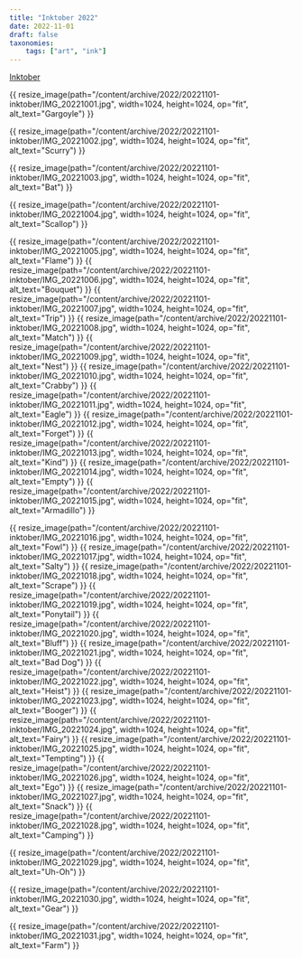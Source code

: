 ```yaml
---
title: "Inktober 2022"
date: 2022-11-01
draft: false
taxonomies:
    tags: ["art", "ink"]
---
```


[Inktober](https://inktober.com/)

 {{ resize_image(path="/content/archive/2022/20221101-inktober/IMG_20221001.jpg", width=1024, height=1024, op="fit", alt_text="Gargoyle") }}

 {{ resize_image(path="/content/archive/2022/20221101-inktober/IMG_20221002.jpg", width=1024, height=1024, op="fit", alt_text="Scurry") }}

 {{ resize_image(path="/content/archive/2022/20221101-inktober/IMG_20221003.jpg", width=1024, height=1024, op="fit", alt_text="Bat") }}

 {{ resize_image(path="/content/archive/2022/20221101-inktober/IMG_20221004.jpg", width=1024, height=1024, op="fit", alt_text="Scallop") }}

 {{ resize_image(path="/content/archive/2022/20221101-inktober/IMG_20221005.jpg", width=1024, height=1024, op="fit", alt_text="Flame") }}
 {{ resize_image(path="/content/archive/2022/20221101-inktober/IMG_20221006.jpg", width=1024, height=1024, op="fit", alt_text="Bouquet") }}
 {{ resize_image(path="/content/archive/2022/20221101-inktober/IMG_20221007.jpg", width=1024, height=1024, op="fit", alt_text="Trip") }}
 {{ resize_image(path="/content/archive/2022/20221101-inktober/IMG_20221008.jpg", width=1024, height=1024, op="fit", alt_text="Match") }}
 {{ resize_image(path="/content/archive/2022/20221101-inktober/IMG_20221009.jpg", width=1024, height=1024, op="fit", alt_text="Nest") }}
 {{ resize_image(path="/content/archive/2022/20221101-inktober/IMG_20221010.jpg", width=1024, height=1024, op="fit", alt_text="Crabby") }}
 {{ resize_image(path="/content/archive/2022/20221101-inktober/IMG_20221011.jpg", width=1024, height=1024, op="fit", alt_text="Eagle") }}
 {{ resize_image(path="/content/archive/2022/20221101-inktober/IMG_20221012.jpg", width=1024, height=1024, op="fit", alt_text="Forget") }}
 {{ resize_image(path="/content/archive/2022/20221101-inktober/IMG_20221013.jpg", width=1024, height=1024, op="fit", alt_text="Kind") }}
 {{ resize_image(path="/content/archive/2022/20221101-inktober/IMG_20221014.jpg", width=1024, height=1024, op="fit", alt_text="Empty") }}
 {{ resize_image(path="/content/archive/2022/20221101-inktober/IMG_20221015.jpg", width=1024, height=1024, op="fit", alt_text="Armadillo") }}

 {{ resize_image(path="/content/archive/2022/20221101-inktober/IMG_20221016.jpg", width=1024, height=1024, op="fit", alt_text="Fowl") }}
 {{ resize_image(path="/content/archive/2022/20221101-inktober/IMG_20221017.jpg", width=1024, height=1024, op="fit", alt_text="Salty") }}
 {{ resize_image(path="/content/archive/2022/20221101-inktober/IMG_20221018.jpg", width=1024, height=1024, op="fit", alt_text="Scrape") }}
 {{ resize_image(path="/content/archive/2022/20221101-inktober/IMG_20221019.jpg", width=1024, height=1024, op="fit", alt_text="Ponytail") }}
 {{ resize_image(path="/content/archive/2022/20221101-inktober/IMG_20221020.jpg", width=1024, height=1024, op="fit", alt_text="Bluff") }}
 {{ resize_image(path="/content/archive/2022/20221101-inktober/IMG_20221021.jpg", width=1024, height=1024, op="fit", alt_text="Bad Dog") }}
 {{ resize_image(path="/content/archive/2022/20221101-inktober/IMG_20221022.jpg", width=1024, height=1024, op="fit", alt_text="Heist") }}
 {{ resize_image(path="/content/archive/2022/20221101-inktober/IMG_20221023.jpg", width=1024, height=1024, op="fit", alt_text="Booger") }}
 {{ resize_image(path="/content/archive/2022/20221101-inktober/IMG_20221024.jpg", width=1024, height=1024, op="fit", alt_text="Fairy") }}
 {{ resize_image(path="/content/archive/2022/20221101-inktober/IMG_20221025.jpg", width=1024, height=1024, op="fit", alt_text="Tempting") }}
 {{ resize_image(path="/content/archive/2022/20221101-inktober/IMG_20221026.jpg", width=1024, height=1024, op="fit", alt_text="Ego") }}
 {{ resize_image(path="/content/archive/2022/20221101-inktober/IMG_20221027.jpg", width=1024, height=1024, op="fit", alt_text="Snack") }}
 {{ resize_image(path="/content/archive/2022/20221101-inktober/IMG_20221028.jpg", width=1024, height=1024, op="fit", alt_text="Camping") }}

 {{ resize_image(path="/content/archive/2022/20221101-inktober/IMG_20221029.jpg", width=1024, height=1024, op="fit", alt_text="Uh-Oh") }}

 {{ resize_image(path="/content/archive/2022/20221101-inktober/IMG_20221030.jpg", width=1024, height=1024, op="fit", alt_text="Gear") }}

 {{ resize_image(path="/content/archive/2022/20221101-inktober/IMG_20221031.jpg", width=1024, height=1024, op="fit", alt_text="Farm") }}
